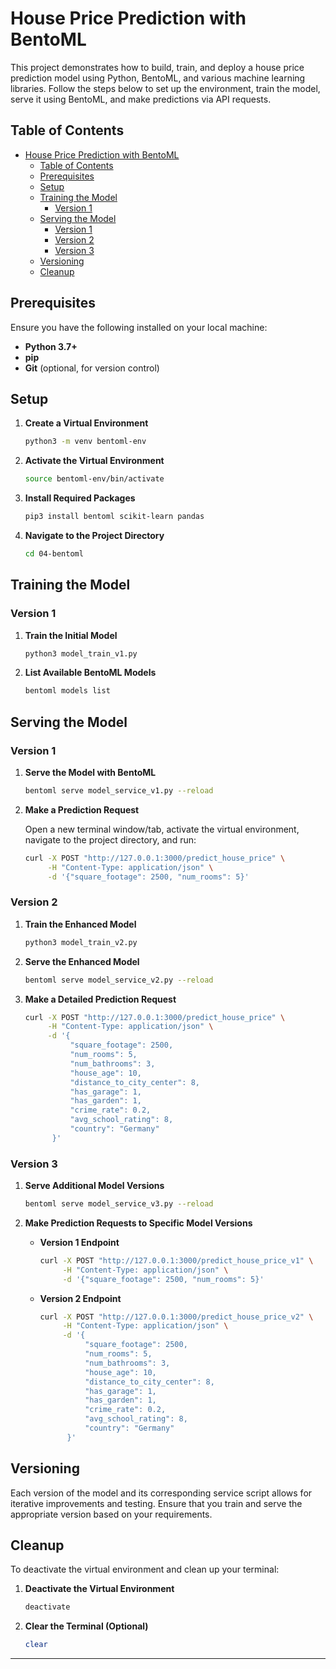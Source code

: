 # House Price Prediction with BentoML

This project demonstrates how to build, train, and deploy a house price prediction model using Python, BentoML, and various machine learning libraries. Follow the steps below to set up the environment, train the model, serve it using BentoML, and make predictions via API requests.

## Table of Contents

- [House Price Prediction with BentoML](#house-price-prediction-with-bentoml)
  - [Table of Contents](#table-of-contents)
  - [Prerequisites](#prerequisites)
  - [Setup](#setup)
  - [Training the Model](#training-the-model)
    - [Version 1](#version-1)
  - [Serving the Model](#serving-the-model)
    - [Version 1](#version-1-1)
    - [Version 2](#version-2)
    - [Version 3](#version-3)
  - [Versioning](#versioning)
  - [Cleanup](#cleanup)

## Prerequisites

Ensure you have the following installed on your local machine:

- **Python 3.7+**
- **pip**
- **Git** (optional, for version control)

## Setup

1. **Create a Virtual Environment**

   ```bash
   python3 -m venv bentoml-env
   ```

2. **Activate the Virtual Environment**

   ```bash
   source bentoml-env/bin/activate
   ```

3. **Install Required Packages**

   ```bash
   pip3 install bentoml scikit-learn pandas
   ```

4. **Navigate to the Project Directory**

   ```bash
   cd 04-bentoml
   ```

## Training the Model

### Version 1

1. **Train the Initial Model**

   ```bash
   python3 model_train_v1.py
   ```

2. **List Available BentoML Models**

   ```bash
   bentoml models list
   ```

## Serving the Model

### Version 1

1. **Serve the Model with BentoML**

   ```bash
   bentoml serve model_service_v1.py --reload
   ```

2. **Make a Prediction Request**

   Open a new terminal window/tab, activate the virtual environment, navigate to the project directory, and run:

   ```bash
   curl -X POST "http://127.0.0.1:3000/predict_house_price" \
        -H "Content-Type: application/json" \
        -d '{"square_footage": 2500, "num_rooms": 5}'
   ```

### Version 2

1. **Train the Enhanced Model**

   ```bash
   python3 model_train_v2.py
   ```

2. **Serve the Enhanced Model**

   ```bash
   bentoml serve model_service_v2.py --reload
   ```

3. **Make a Detailed Prediction Request**

   ```bash
   curl -X POST "http://127.0.0.1:3000/predict_house_price" \
        -H "Content-Type: application/json" \
        -d '{
             "square_footage": 2500,
             "num_rooms": 5,
             "num_bathrooms": 3,
             "house_age": 10,
             "distance_to_city_center": 8,
             "has_garage": 1,
             "has_garden": 1,
             "crime_rate": 0.2,
             "avg_school_rating": 8,
             "country": "Germany"
         }'
   ```

### Version 3

1. **Serve Additional Model Versions**

   ```bash
   bentoml serve model_service_v3.py --reload
   ```

2. **Make Prediction Requests to Specific Model Versions**

   - **Version 1 Endpoint**

     ```bash
     curl -X POST "http://127.0.0.1:3000/predict_house_price_v1" \
          -H "Content-Type: application/json" \
          -d '{"square_footage": 2500, "num_rooms": 5}'
     ```

   - **Version 2 Endpoint**

     ```bash
     curl -X POST "http://127.0.0.1:3000/predict_house_price_v2" \
          -H "Content-Type: application/json" \
          -d '{
               "square_footage": 2500,
               "num_rooms": 5,
               "num_bathrooms": 3,
               "house_age": 10,
               "distance_to_city_center": 8,
               "has_garage": 1,
               "has_garden": 1,
               "crime_rate": 0.2,
               "avg_school_rating": 8,
               "country": "Germany"
           }'
     ```

## Versioning

Each version of the model and its corresponding service script allows for iterative improvements and testing. Ensure that you train and serve the appropriate version based on your requirements.

## Cleanup

To deactivate the virtual environment and clean up your terminal:

1. **Deactivate the Virtual Environment**

   ```bash
   deactivate
   ```

2. **Clear the Terminal (Optional)**

   ```bash
   clear
   ```

---